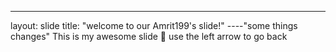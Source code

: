 ---
layout: slide
title: "welcome to our Amrit199's slide!"
----"some things changes" 
This is my awesome slide :tada:
use the left arrow to go back



